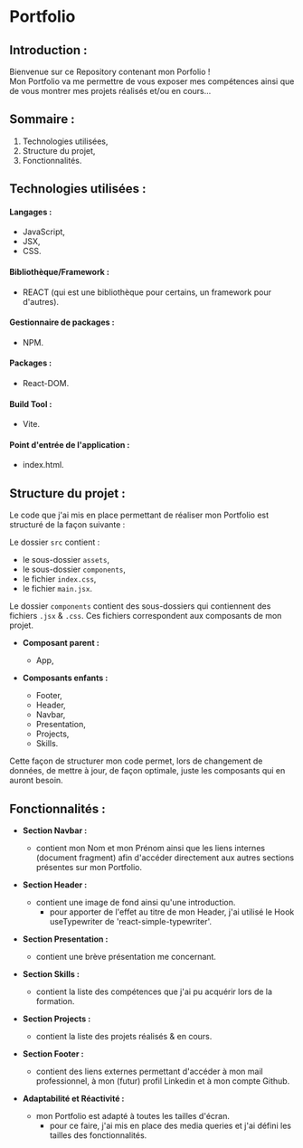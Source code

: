 # Portfolio  

## Introduction :

Bienvenue sur ce Repository contenant mon Porfolio !  
Mon Portfolio va me permettre de vous exposer mes compétences ainsi que de vous montrer mes projets réalisés et/ou en cours...

## Sommaire :

1. Technologies utilisées,
2. Structure du projet,
3. Fonctionnalités.

## Technologies utilisées :

#### Langages :

- JavaScript,
- JSX,
- CSS.

#### Bibliothèque/Framework :

- REACT (qui est une bibliothèque pour certains, un framework pour d'autres).

#### Gestionnaire de packages :

- NPM.

#### Packages :

- React-DOM.

#### Build Tool :

- Vite.

#### Point d'entrée de l'application :

- index.html.

## Structure du projet :

Le code que j'ai mis en place permettant de réaliser mon Portfolio est structuré de la façon suivante :  

Le dossier `src` contient :  
- le sous-dossier `assets`,  
- le sous-dossier `components`,
- le fichier `index.css`,
- le fichier `main.jsx`.

Le dossier `components` contient des sous-dossiers qui contiennent des fichiers `.jsx` & `.css`. Ces fichiers correspondent aux composants de mon projet.  

- **Composant parent :**
    - App,  
    
- **Composants enfants :**
    - Footer,
    - Header,
    - Navbar,
    - Presentation,
    - Projects,
    - Skills.  

Cette façon de structurer mon code permet, lors de changement de données, de mettre à jour, de façon optimale, juste les composants qui en auront besoin.  

## Fonctionnalités :

- **Section Navbar :**  
    - contient mon Nom et mon Prénom ainsi que les liens internes (document fragment) afin d'accéder directement aux autres sections présentes sur mon Portfolio.

- **Section Header :**
    - contient une image de fond ainsi qu'une introduction.
        - pour apporter de l'effet au titre de mon Header, j'ai utilisé le Hook useTypewriter de 'react-simple-typewriter'.

- **Section Presentation :**
    - contient une brève présentation me concernant.

- **Section Skills :**
    - contient la liste des compétences que j'ai pu acquérir lors de la formation.

- **Section Projects :**
    - contient la liste des projets réalisés & en cours.

- **Section Footer :**
    - contient des liens externes permettant d'accéder à mon mail professionnel, à mon (futur) profil Linkedin et à mon compte Github.  

- **Adaptabilité et Réactivité :**
    - mon Portfolio est adapté à toutes les tailles d'écran.
        - pour ce faire, j'ai mis en place des media queries et j'ai défini les tailles des fonctionnalités.
